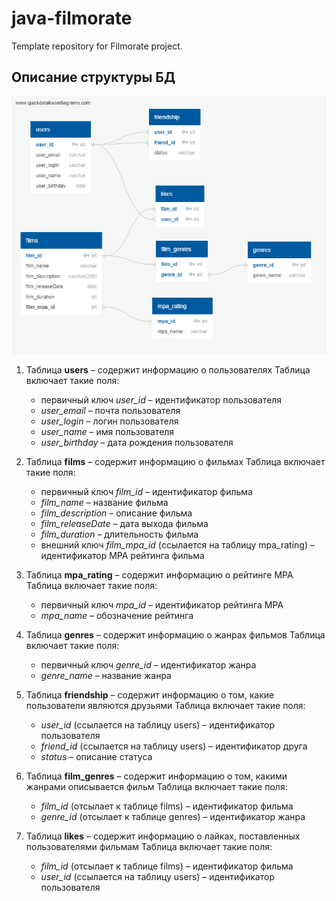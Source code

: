 # java-filmorate
Template repository for Filmorate project.

## Описание структуры БД
![](QuickDBD-fz10.png)
1. Таблица **users** – содержит информацию о пользователях
   Таблица включает такие поля:
    - первичный ключ *user_id* – идентификатор пользователя
    - *user_email* – почта пользователя
    - *user_login* – логин пользователя
    - *user_name* – имя пользователя
    - *user_birthday* – дата рождения пользователя

2. Таблица **films** – содержит информацию о фильмах
   Таблица включает такие поля:
    - первичный ключ *film_id* – идентификатор фильма
    - *film_name* – название фильма
    - *film_description* – описание фильма
    - *film_releaseDate* – дата выхода фильма
    - *film_duration* – длительность фильма
    - внешний ключ *film_mpa_id* (ссылается на таблицу mpa_rating) – идентификатор MPA рейтинга фильма

3. Таблица **mpa_rating** – содержит информацию о рейтинге MPA
   Таблица включает такие поля:
    - первичный ключ *mpa_id* – идентификатор рейтинга MPA
    - *mpa_name* – обозначение рейтинга

4. Таблица **genres** – содержит информацию о жанрах фильмов
   Таблица включает такие поля:
    - первичный ключ *genre_id* – идентификатор жанра
    - *genre_name* – название жанра

5. Таблица **friendship** – содержит информацию о том, какие пользователи являются друзьями
   Таблица включает такие поля:
    - *user_id* (ссылается на таблицу users) – идентификатор пользователя
    - *friend_id* (ссылается на таблицу users) – идентификатор друга
    - *status* – описание статуса

6. Таблица **film_genres** – содержит информацию о том, какими жанрами описывается фильм
   Таблица включает такие поля:
    - *film_id* (отсылает к таблице films) – идентификатор фильма
    - *genre_id* (отсылает к таблице genres) – идентификатор жанра

7. Таблица **likes** – содержит информацию о лайках, поставленных пользователями фильмам
   Таблица включает такие поля:
    - *film_id* (отсылает к таблице films) – идентификатор фильма
    - *user_id* (ссылается на таблицу users) – идентификатор пользователя

